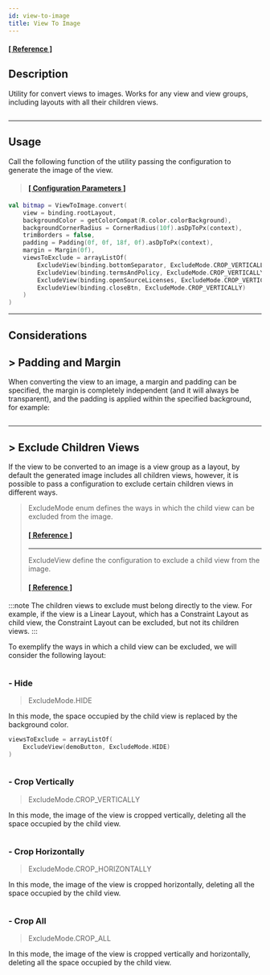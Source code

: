 ```yaml
---
id: view-to-image
title: View To Image
---
```


#### <a href="../reference/-android%20-utils/com.jeovanimartinez.androidutils.views.viewtoimage/-view-to-image/index.html" target="_blank"><b>[ Reference ]</b></a>

## Description

Utility for convert views to images. Works for any view and view groups, including layouts with all their children views.

<p align="center"><img src={require('@site/docs/img/view-to-image/view-to-image-img1.png').default} alt="" /></p>

---

## Usage

Call the following function of the utility passing the configuration to generate the image of the view.

> #### <a href="../reference/-android%20-utils/com.jeovanimartinez.androidutils.views.viewtoimage/-view-to-image/convert.html" target="_blank"><b>[ Configuration Parameters  ]</b></a>

```kotlin
val bitmap = ViewToImage.convert(
    view = binding.rootLayout,
    backgroundColor = getColorCompat(R.color.colorBackground),
    backgroundCornerRadius = CornerRadius(10f).asDpToPx(context),
    trimBorders = false,
    padding = Padding(0f, 0f, 18f, 0f).asDpToPx(context),
    margin = Margin(0f),
    viewsToExclude = arrayListOf(
        ExcludeView(binding.bottomSeparator, ExcludeMode.CROP_VERTICALLY),
        ExcludeView(binding.termsAndPolicy, ExcludeMode.CROP_VERTICALLY),
        ExcludeView(binding.openSourceLicenses, ExcludeMode.CROP_VERTICALLY),
        ExcludeView(binding.closeBtn, ExcludeMode.CROP_VERTICALLY)
    )
)
```

---

## Considerations

## > Padding and Margin

When converting the view to an image, a margin and padding can be specified, the margin is completely independent (and it will always be transparent), 
and the padding is applied within the specified background, for example:

<p align="center"><img src={require('@site/docs/img/view-to-image/view-to-image-img2.png').default} alt="" /></p>

---

## > Exclude Children Views

If the view to be converted to an image is a view group as a layout, by default the generated image includes all children views, however, it is 
possible to pass a configuration to exclude certain children views in different ways.

> ExcludeMode enum defines the ways in which the child view can be excluded from the image.
> #### <a href="../reference/-android%20-utils/com.jeovanimartinez.androidutils.views.viewtoimage.config/-exclude-mode/index.html" target="_blank"><b>[ Reference ]</b></a>
> ---
> ExcludeView define the configuration to exclude a child view from the image.
> #### <a href="../reference/-android%20-utils/com.jeovanimartinez.androidutils.views.viewtoimage.config/-exclude-view/index.html" target="_blank"><b>[ Reference ]</b></a>

:::note
The children views to exclude must belong directly to the view. For example, if the view is a Linear Layout, which has a Constraint Layout as child view, 
the Constraint Layout can be excluded, but not its children views.
:::

To exemplify the ways in which a child view can be excluded, we will consider the following layout:

<p align="center"><img src={require('@site/docs/img/view-to-image/view-to-image-img3.png').default} alt="" /></p>

### - Hide

> ExcludeMode.HIDE

In this mode, the space occupied by the child view is replaced by the background color.

```kotlin
viewsToExclude = arrayListOf(
    ExcludeView(demoButton, ExcludeMode.HIDE)
)
```

<p align="center"><img src={require('@site/docs/img/view-to-image/view-to-image-img4.png').default} alt="" /></p>

### - Crop Vertically

> ExcludeMode.CROP_VERTICALLY

In this mode, the image of the view is cropped vertically, deleting all the space occupied by the child view.

<p align="center"><img src={require('@site/docs/img/view-to-image/view-to-image-img5.png').default} alt="" /></p>

### - Crop Horizontally

> ExcludeMode.CROP_HORIZONTALLY

In this mode, the image of the view is cropped horizontally, deleting all the space occupied by the child view.

<p align="center"><img src={require('@site/docs/img/view-to-image/view-to-image-img6.png').default} alt="" /></p>

### - Crop All

> ExcludeMode.CROP_ALL

In this mode, the image of the view is cropped vertically and horizontally, deleting all the space occupied by the child view.

<p align="center"><img src={require('@site/docs/img/view-to-image/view-to-image-img7.png').default} alt="" /></p>
